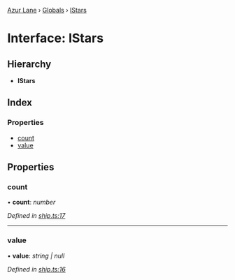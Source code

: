 [Azur Lane](../README.md) › [Globals](../globals.md) › [IStars](istars.md)

# Interface: IStars

## Hierarchy

* **IStars**

## Index

### Properties

* [count](istars.md#count)
* [value](istars.md#value)

## Properties

###  count

• **count**: *number*

*Defined in [ship.ts:17](https://github.com/KurozeroPB/AzurLane/blob/3106872/lib/ship.ts#L17)*

___

###  value

• **value**: *string | null*

*Defined in [ship.ts:16](https://github.com/KurozeroPB/AzurLane/blob/3106872/lib/ship.ts#L16)*
